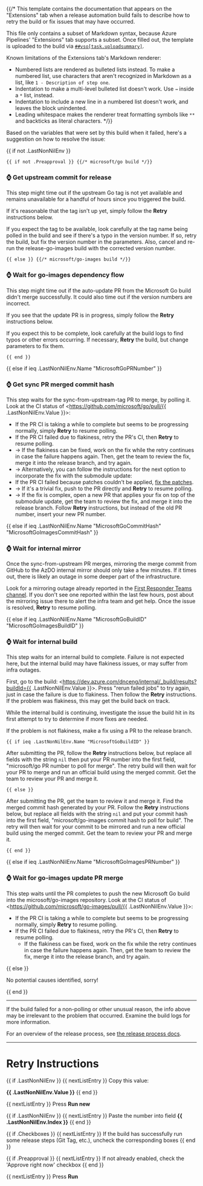 {{/*
This template contains the documentation that appears on the "Extensions" tab when a release automation build fails to describe how to retry the build or fix issues that may have occurred.

This file only contains a subset of Markdown syntax, because Azure Pipelines' "Extensions" tab supports a subset. Once filled out, the template is uploaded to the build via [`##vso[task.uploadsummary]`](https://learn.microsoft.com/en-us/azure/devops/pipelines/scripts/logging-commands?view=azure-devops&tabs=bash#uploadsummary-add-some-markdown-content-to-the-build-summary).

Known limitations of the Extensions tab's Markdown renderer:

* Numbered lists are rendered as bulleted lists instead. To make a numbered list, use characters that aren't recognized in Markdown as a list, like `1 - Description of step one`.
* Indentation to make a multi-level bulleted list doesn't work. Use `→` inside a `*` list, instead.
* Indentation to include a new line in a numbered list doesn't work, and leaves the block unindented.
* Leading whitespace makes the renderer treat formatting symbols like `**` and backticks as literal characters.
*/}}

Based on the variables that were set by this build when it failed, here's a suggestion on how to resolve the issue:

{{ if not .LastNonNilEnv }}

    {{ if not .Preapproval }} {{/* microsoft/go build */}}

### ⌚ Get upstream commit for release

This step might time out if the upstream Go tag is not yet available and remains unavailable for a handful of hours since you triggered the build.

If it's reasonable that the tag isn't up yet, simply follow the **Retry** instructions below.

If you expect the tag to be available, look carefully at the tag name being polled in the build and see if there's a typo in the version number. If so, retry the build, but fix the version number in the parameters. Also, cancel and re-run the release-go-images build with the corrected version number.

    {{ else }} {{/* microsoft/go-images build */}}

### ⌚ Wait for go-images dependency flow

This step might time out if the auto-update PR from the Microsoft Go build didn't merge successfully. It could also time out if the version numbers are incorrect.

If you see that the update PR is in progress, simply follow the **Retry** instructions below.

If you expect this to be complete, look carefully at the build logs to find typos or other errors occurring. If necessary, **Retry** the build, but change parameters to fix them.

    {{ end }}

{{ else if ieq .LastNonNilEnv.Name "MicrosoftGoPRNumber" }}

### ⌚ Get sync PR merged commit hash

This step waits for the sync-from-upstream-tag PR to merge, by polling it. Look at the CI status of <https://github.com/microsoft/go/pull/{{ .LastNonNilEnv.Value }}>:

* If the PR CI is taking a while to complete but seems to be progressing normally, simply **Retry** to resume polling.
* If the PR CI failed due to flakiness, retry the PR's CI, then **Retry** to resume polling.
* → If the flakiness can be fixed, work on the fix while the retry continues in case the failure happens again. Then, get the team to review the fix, merge it into the release branch, and try again.
* → Alternatively, you can follow the instructions for the next option to incorporate the fix with the submodule update:
* If the PR CI failed because patches couldn't be applied, [fix the patches](https://github.com/microsoft/go-infra/blob/main/cmd/git-go-patch/README.md#fix-up-patch-files-after-a-submodule-update).
* → If it's a trivial fix, push to the PR directly and **Retry** to resume polling.
* → If the fix is complex, open a new PR that applies your fix on top of the submodule update, get the team to review the fix, and merge it into the release branch. Follow **Retry** instructions, but instead of the old PR number, insert your new PR number.

{{ else if ieq .LastNonNilEnv.Name "MicrosoftGoCommitHash" "MicrosoftGoImagesCommitHash" }}

### ⌚ Wait for internal mirror

Once the sync-from-upstream PR merges, mirroring the merge commit from GitHub to the AzDO internal mirror should only take a few minutes. If it times out, there is likely an outage in some deeper part of the infrastructure.

Look for a mirroring outage already reported in the [First Responder Teams channel](https://teams.microsoft.com/l/channel/19%3aafba3d1545dd45d7b79f34c1821f6055%40thread.skype/First%2520Responders?groupId=4d73664c-9f2f-450d-82a5-c2f02756606d&tenantId=72f988bf-86f1-41af-91ab-2d7cd011db47). If you don't see one reported within the last few hours, post about the mirroring issue there to alert the infra team and get help. Once the issue is resolved, **Retry** to resume polling.

{{ else if ieq .LastNonNilEnv.Name "MicrosoftGoBuildID" "MicrosoftGoImagesBuildID" }}

### ⌚ Wait for internal build

This step waits for an internal build to complete. Failure is not expected here, but the internal build may have flakiness issues, or may suffer from infra outages.

First, go to the build: <https://dev.azure.com/dnceng/internal/_build/results?buildId={{ .LastNonNilEnv.Value }}>. Press "rerun failed jobs" to try again, just in case the failure is due to flakiness. Then follow the **Retry** instructions. If the problem was flakiness, this may get the build back on track.

While the internal build is continuing, investigate the issue the build hit in its first attempt to try to determine if more fixes are needed.

If the problem is not flakiness, make a fix using a PR to the release branch.

    {{ if ieq .LastNonNilEnv.Name "MicrosoftGoBuildID" }}

After submitting the PR, follow the **Retry** instructions below, but replace all fields with the string `nil` then put your PR number into the first field, "microsoft/go PR number to poll for merge". The retry build will then wait for your PR to merge and run an official build using the merged commit. Get the team to review your PR and merge it.

    {{ else }}

After submitting the PR, get the team to review it and merge it. Find the merged commit hash generated by your PR. Follow the **Retry** instructions below, but replace all fields with the string `nil` and put your commit hash into the first field, "microsoft/go-images commit hash to poll for build". The retry will then wait for your commit to be mirrored and run a new official build using the merged commit. Get the team to review your PR and merge it.

    {{ end }}

{{ else if ieq .LastNonNilEnv.Name "MicrosoftGoImagesPRNumber" }}

### ⌚ Wait for go-images update PR merge

This step waits until the PR completes to push the new Microsoft Go build into the microsoft/go-images repository. Look at the CI status of <https://github.com/microsoft/go-images/pull/{{ .LastNonNilEnv.Value }}>:

* If the PR CI is taking a while to complete but seems to be progressing normally, simply **Retry** to resume polling.
* If the PR CI failed due to flakiness, retry the PR's CI, then **Retry** to resume polling.
    * If the flakiness can be fixed, work on the fix while the retry continues in case the failure happens again. Then, get the team to review the fix, merge it into the release branch, and try again.

{{ else }}

No potential causes identified, sorry!

{{ end }}

---

If the build failed for a non-polling or other unusual reason, the info above may be irrelevant to the problem that occurred. Examine the build logs for more information.

For an overview of the release process, see [the release process docs](https://github.com/microsoft/go-infra/tree/main/docs/release-process).

---

# Retry Instructions

{{ if .LastNonNilEnv }}
{{ nextListEntry }} Copy this value:

**{{ .LastNonNilEnv.Value }}**
{{ end }}

{{ nextListEntry }} Press **Run new**

{{ if .LastNonNilEnv }}
{{ nextListEntry }} Paste the number into field **{{ .LastNonNilEnv.Index }}**
{{ end }}

{{ if .Checkboxes }}
{{ nextListEntry }} If the build has successfully run some release steps (Git Tag, etc.), uncheck the corresponding boxes
{{ end }}

{{ if .Preapproval }}
{{ nextListEntry }} If not already enabled, check the 'Approve right now' checkbox
{{ end }}

{{ nextListEntry }} Press **Run**
